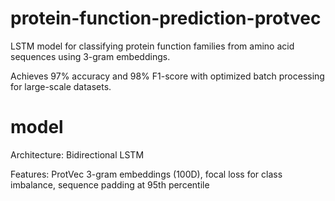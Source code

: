 # protein-function-prediction-protvec
LSTM model for classifying protein function families from amino acid sequences using 3-gram embeddings. 

Achieves 97% accuracy and 98% F1-score with optimized batch processing for large-scale datasets.

# model
Architecture: Bidirectional LSTM

Features: ProtVec 3-gram embeddings (100D), focal loss for class imbalance, sequence padding at 95th percentile
